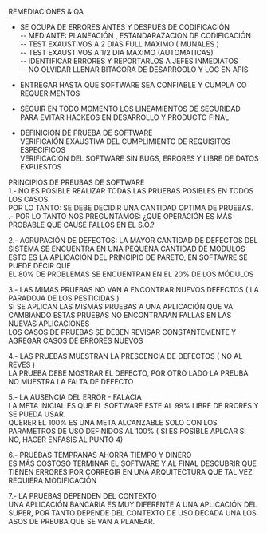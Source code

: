 REMEDIACIONES & QA

* SE OCUPA DE ERRORES ANTES Y DESPUES DE CODIFICACIÓN<br>
  -- MEDIANTE: PLANEACIÓN , ESTANDARAZACION DE CODIFICACIÓN<br>
  -- TEST EXAUSTIVOS A 2 DIAS FULL MAXIMO ( MUNALES )<br>
  -- TEST EXAUSTIVOS A 1/2 DIA MAXIMO  (AUTOMATICAS)<br>
  -- IDENTIFICAR ERRORES Y REPORTARLOS A JEFES INMEDIATOS<br>
  -- NO OLVIDAR LLENAR BITACORA DE DESARROOLO Y LOG EN APIS<br>

* ENTREGAR HASTA QUE SOFTWARE SEA CONFIABLE Y CUMPLA CO REQUERIMENTOS
* SEGUIR EN TODO MOMENTO LOS LINEAMIENTOS DE SEGURIDAD PARA EVITAR HACKEOS EN DESARROLLO Y PRODUCTO FINAL

* DEFINICION DE PRUEBA DE SOFTWARE<br>
    VERIFICAIÓN EXAUSTIVA DEL CUMPLIMIENTO DE REQUISITOS ESPECIFICOS<br>
    VERIFICACIÓN DEL SOFTWARE SIN BUGS, ERRORES Y LIBRE DE DATOS EXPUESTOS<br>

PRINCIPIOS DE PREUBAS DE SOFTWARE<br>
  1.- NO ES POSIBLE REALIZAR TODAS LAS PRUEBAS POSIBLES EN TODOS LOS CASOS.<br>
      POR LO TANTO:  SE DEBE DECIDIR UNA CANTIDAD OPTIMA DE PRUEBAS.<br>
      .- POR LO TANTO NOS PREGUNTAMOS: ¿QUE OPERACIÓN ES MÁS PROBABLE QUE CAUSE FALLOS EN EL S.O.?<br>
  
  2.- AGRUPACIÓN DE DEFECTOS: LA MAYOR CANTIDAD DE DEFECTOS DEL SISTEMA SE ENCUENTRA EN UNA PEQUEÑA CANTIDAD DE MÓDULOS<br>
      ESTO ES LA APLICACIÓN DEL PRINCIPIO DE PARETO, EN SOFTAWRE SE PUEDE DECIR QUE <br>
      EL 80% DE PROBLEMAS SE ENCUENTRAN EN EL 20% DE LOS MÓDULOS<br>

  3.- LAS MIMAS PRUEBAS NO VAN A ENCONTRAR NUEVOS DEFECTOS ( LA PARADOJA DE LOS PESTICIDAS )<br>
      SI SE APLICAN LAS MISMAS PRUEBAS A UNA APLICACIÓN QUE VA CAMBIANDO ESTAS PRUEBAS NO ENCONTRARAN FALLAS EN LAS NUEVAS APLICACIONES<br>
      LOS CASOS DE PRUEBAS SE DEBEN REVISAR CONSTANTEMENTE Y AGREGAR CASOS DE ERRORES NUEVOS <br>

  4.- LAS PRUEBAS MUESTRAN LA PRESCENCIA DE DEFECTOS ( NO AL REVES )<br>
      LA PRUEBA DEBE MOSTRAR EL DEFECTO, POR OTRO LADO LA PREUBA NO MUESTRA LA FALTA DE DEFECTO<br>

  5.- LA AUSENCIA DEL ERROR - FALACIA<br>
      LA META INICIAL ES QUE EL SOFTWARE ESTE AL 99% LIBRE DE RRORES Y SE PUEDA USAR.  <br>
      QUERER EL 100% ES UNA META ALCANZABLE SOLO CON LOS PARAMETROS DE USO DEFINIDOS AL 100% ( SI ES POSIBLE APLCAR SI NO, HACER ENFASIS AL PUNTO 4)<br>

  6.- PRUEBAS TEMPRANAS AHORRA TIEMPO Y DINERO<br>
      ES MÁS COSTOSO TERMINAR EL SOFTWARE Y AL FINAL DESCUBRIR QUE TIENEN ERRORES POR CORREGIR EN UNA ARQUITECTURA QUE TAL VEZ REQUIERA MODIFICACIÓN<br>
  
   7.- LA PRUEBAS DEPENDEN DEL CONTEXTO<br>
          UNA APLICACIÓN BANCARIA ES MUY DIFERENTE A UNA APLICACIÓN DEL SUPER, POR TANTO DEPENDE DEL CONTEXTO DE USO DECADA UNA LOS ASOS DE PREUBA QUE SE VAN A PLANEAR.<br>
